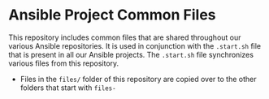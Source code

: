 # Ansible Project Common Files

This repository includes common files that are shared throughout our various Ansible repositories. It is used in conjunction with the `.start.sh` file that is present in all our Ansible projects. The `.start.sh` file synchronizes various files from this repository.

* Files in the `files/` folder of this repository are copied over to the other folders that start with `files-`